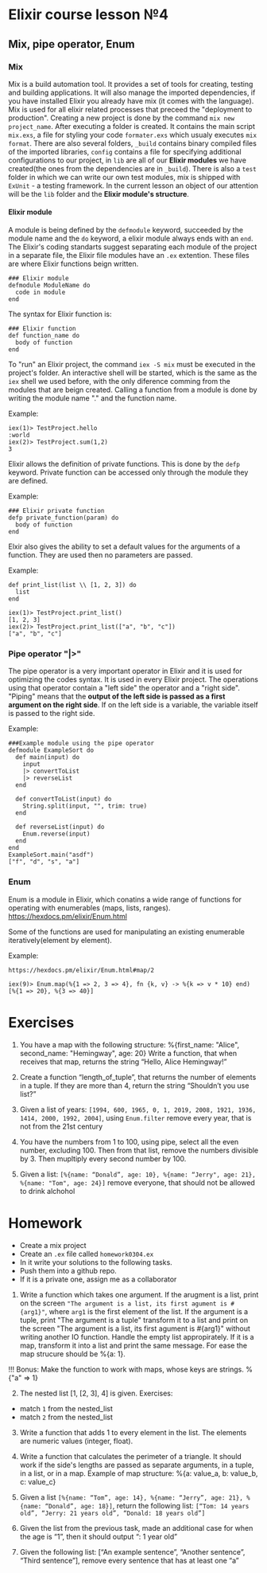 # Elixir course lesson №4

## Mix, pipe operator, Enum

### Mix


Mix is a build automation tool. It provides a set of tools for creating, testing and building applications. It will also manage the imported dependencies, if you have installed Elixir you already have mix (it comes with the language).
Mix is used for all elixir related processes that preceed the "deployment to production". Creating a new project is done by the command `mix new project_name`. After executing a folder is created. It contains the main script `mix.exs`, a file for styling your code `formater.exs` which usualy executes `mix format`. There are also several folders, `_build` contains binary compiled files of the imported libraries, `config` contains a file for specifying additional configurations to our project, in `lib` are all of our **Elixir modules** we have created(the ones from the dependencies are in `_build`). There is also a `test` folder in which we can write our own test modules, mix is shipped with `ExUnit` - a testing framework. In the current lesson an object of our attention will be the `lib` folder and the **Elixir module's structure**.

#### Elixir module

A module is being defined by the `defmodule` keyword, succeeded by the module name and the `do` keyword, a elixir module always ends with an `end`. The Elixir's coding standarts suggest separating each module of the project in a separate file, the Elixir file modules have an `.ex` extention. These files are where Elixir functions beign written.

```
### Elixir module
defmodule ModuleName do
  code in module
end
```

 The syntax for Elixir function is:

```
### Elixir function
def function_name do
  body of function
end
```

To "run" an Elixir project, the command `iex -S mix` must be executed in the project's folder. An interactive shell will be started, which is the same as the `iex` shell we used before, with the only diference comming from the modules that are beign created. Calling a function from a module is done by writing the module name "." and the function name.

Example:

```
iex(1)> TestProject.hello
:world
iex(2)> TestProject.sum(1,2)
3
```

Elixir allows the definition of private functions. This is done by the `defp` keyword. Private function can be accessed only through the module they are defined.

Example:

```
### Elixir private function
defp private_function(param) do
  body of function
end
```

Elxir also gives the ability to set a default values for the arguments of a function. They are used then no parameters are passed.


Example:

```
def print_list(list \\ [1, 2, 3]) do
  list
end

iex(1)> TestProject.print_list()
[1, 2, 3]
iex(2)> TestProject.print_list(["a", "b", "c"])
["a", "b", "c"]
```


### Pipe operator "|>"

The pipe operator is a very important operator in Elixir and it is used for optimizing the codes syntax. It is used in every Elixir project. The operations using that operator contain a "left side" the operator and a "right side". "Piping" means that the **output of the left side is passed as a first argument on the right side**. If on the left side is a variable, the variable itself is passed to the right side.

Example:

```
###Example module using the pipe operator
defmodule ExampleSort do
  def main(input) do
    input
    |> convertToList
    |> reverseList
  end

  def convertToList(input) do
    String.split(input, "", trim: true)
  end

  def reverseList(input) do
    Enum.reverse(input)
  end
end
ExampleSort.main("asdf")
["f", "d", "s", "a"]
```



### Enum

Enum is a module in Elixir, which conatins a wide range of functions for operating with enumerables (maps, lists, ranges).
https://hexdocs.pm/elixir/Enum.html

Some of the functions are used for manipulating an existing enumerable iteratively(element by element). 

Example:

```
https://hexdocs.pm/elixir/Enum.html#map/2

iex(9)> Enum.map(%{1 => 2, 3 => 4}, fn {k, v} -> %{k => v * 10} end) 
[%{1 => 20}, %{3 => 40}]
```

# Exercises


1. You have a map with the following structure:
%{first_name: "Alice", second_name: "Hemingway", age: 20}
Write a function, that when receives that map, returns the string “Hello, Alice Hemingway!”

2. Create a function “length_of_tuple”, that returns the number of elements in a tuple.
If they are more than 4, return the string “Shouldn’t you use list?”

3. Given a list of years: `[1994, 600, 1965, 0, 1, 2019, 2008, 1921, 1936, 1414, 2000, 1992, 2004]`, using `Enum.filter` remove every year, that is not from the 21st century

4. You have the numbers from 1 to 100, using pipe, select all the even number, excluding 100. Then from that list, remove the numbers divisible by 3. Then mupltiply every second number by 100. 

5. Given a list: `[%{name: “Donald”, age: 10}, %{name: “Jerry", age: 21}, %{name: "Tom", age: 24}]` remove everyone, that should not be allowed to drink alchohol


# Homework 

- Create a mix project
- Create an `.ex` file called `homework0304.ex`
- In it write your solutions to the following tasks.
- Push them into a github repo.
- If it is a private one, assign me as a collaborator

1. Write a function which takes one argument. If the arugment is a list, print on the screen `"The argument is a list, its first agument is #{arg1}"`, where `arg1` is the first element of the list. If the argument is a tuple, print "The argument is a tuple" transform it to a list and print on the screen "The argument is a list, its first agument is #{arg1}" without writing another IO function. Handle the empty list appropirately. If it is a map, transform it into a list and print the same message. For ease the map strucure should be %{a: 1}.

!!! Bonus: Make the function to work with maps, whose keys are strings.  %{"a" => 1}

2. The nested list [1, [2, 3], 4] is given.
Exercises:
- match `1` from the nested_list
- match `2` from the nested_list

3. Write a function that adds 1 to every element in the list. The elements are numeric values (integer, float).

4. Write a function that calculates the perimeter of a triangle. It should work if the side's lengths are passed as separate arguments, in a tuple, in a list, or in a map.
Example of map structure: %{a: value_a, b: value_b, c: value_c}


5. Given a list `[%{name: “Tom”, age: 14}, %{name: “Jerry”, age: 21}, %{name: “Donald”, age: 18}]`, return the following list: `[“Tom: 14 years old”, “Jerry: 21 years old”, “Donald: 18 years old”]`

6. Given the list from the previous task, made an additional case for when the age is “1”, then it should output “<name>: 1 year old”

7. Given the following list: [“An example sentence”, “Another sentence”, “Third sentence”], remove every sentence that has at least one “a”